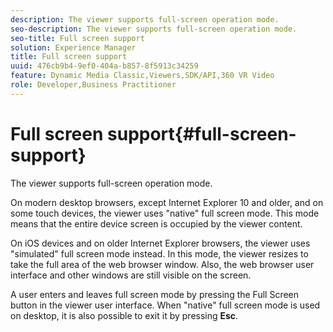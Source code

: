 ```yaml
---
description: The viewer supports full-screen operation mode.
seo-description: The viewer supports full-screen operation mode.
seo-title: Full screen support
solution: Experience Manager
title: Full screen support
uuid: 476cb9b4-9ef0-404a-b857-8f5913c34259
feature: Dynamic Media Classic,Viewers,SDK/API,360 VR Video
role: Developer,Business Practitioner
---
```


# Full screen support{#full-screen-support}

The viewer supports full-screen operation mode.

On modern desktop browsers, except Internet Explorer 10 and older, and on some touch devices, the viewer uses "native" full screen mode. This mode means that the entire device screen is occupied by the viewer content.

On iOS devices and on older Internet Explorer browsers, the viewer uses "simulated" full screen mode instead. In this mode, the viewer resizes to take the full area of the web browser window. Also, the web browser user interface and other windows are still visible on the screen.

A user enters and leaves full screen mode by pressing the Full Screen button in the viewer user interface. When "native" full screen mode is used on desktop, it is also possible to exit it by pressing **Esc**. 
